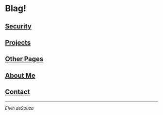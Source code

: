 # Blag!

## [Security](src/security.md)

## [Projects](src/projects.md)

## [Other Pages](src/pages.md)

## [About Me](./src/about.md)

## [Contact](./src/contact.md)

---

_Elvin deSouza_
